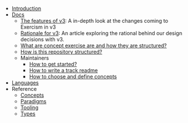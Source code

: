 - [Introduction](/)
- [Docs](README.md)
  - [The features of v3](features-of-v3.md): A in-depth look at the changes coming to Exercism in v3
  - [Rationale for v3](rationale-for-v3.md): An article exploring the rational behind our design decisions with v3.
  - [What are concept exercise are and how they are structured?](concept-exercises.md)
  - [How is this repository structured?](repository-structure.md)
  - Maintainers
    - [How to get started?](maintainers-how-to-get-started.md)
    - [How to write a track readme](maintainers-track-readme.md)
    - [How to choose and define concepts](maintainers-concepts.md)
- [Languages](/languages/README.md)
- Reference
  - [Concepts](/reference/concepts/README.md)
  - [Paradigms](/reference/paradigms/README.md)
  - [Tooling](/reference/tooling/README.md)
  - [Types](/reference/types/README.md)
